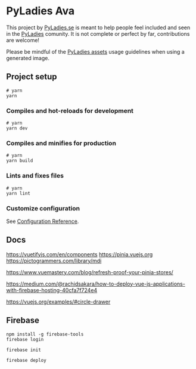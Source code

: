 # PyLadies Ava

This project by [PyLadies.se](https://pyladies.se) is meant to help people feel included and seen in the [PyLadies](https://pyladies.com) comunity. It is not complete or perfect by far, contributions are welcome!

Please be mindful of the [PyLadies assets](https://github.com/pyladies/pyladies-assets) usage guidelines when using a generated image.

## Project setup

```
# yarn
yarn
```

### Compiles and hot-reloads for development

```
# yarn
yarn dev
```

### Compiles and minifies for production

```
# yarn
yarn build
```

### Lints and fixes files

```
# yarn
yarn lint
```

### Customize configuration

See [Configuration Reference](https://vitejs.dev/config/).

## Docs

https://vuetifyjs.com/en/components
https://pinia.vuejs.org
https://pictogrammers.com/library/mdi


https://www.vuemastery.com/blog/refresh-proof-your-pinia-stores/


https://medium.com/@rachidsakara/how-to-deploy-vue-js-applications-with-firebase-hosting-40cfa7f724e4


https://vuejs.org/examples/#circle-drawer


## Firebase

```
npm install -g firebase-tools
firebase login

firebase init

firebase deploy
```